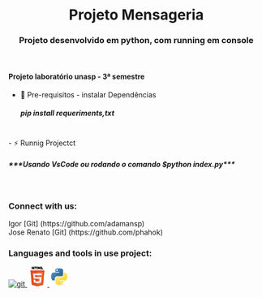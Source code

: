 <h1 align="center">Projeto Mensageria</h1>
<h3 align="center">Projeto desenvolvido em python, com running em console</h3>
</br>
<h4 align="left">Projeto laboratório unasp - 3ª semestre</h4>

- 🔭 Pre-requisitos - instalar Dependências 
      <h5>***pip install requeriments,txt***</h5>
</br>
- ⚡ Runnig Projectct 
      <h5>***Usando VsCode ou rodando o comando $python index.py***</h5>

</br>

<h3 align="left">Connect with us:</h3>
Igor [Git] (https://github.com/adamansp)
</br>
Jose Renato [Git] (https://github.com/phahok)
<p align="left">
</p>

<h3 align="left">Languages and tools in use project:</h3>
<p align="left"> <a href="https://git-scm.com/" target="_blank" rel="noreferrer"> <img src="https://www.vectorlogo.zone/logos/git-scm/git-scm-icon.svg" alt="git" width="40" height="40"/> </a> <a href="https://www.w3.org/html/" target="_blank" rel="noreferrer"> <img src="https://raw.githubusercontent.com/devicons/devicon/master/icons/html5/html5-original-wordmark.svg" alt="html5" width="40" height="40"/> </a> <a href="https://www.python.org" target="_blank" rel="noreferrer"> <img src="https://raw.githubusercontent.com/devicons/devicon/master/icons/python/python-original.svg" alt="python" width="40" height="40"/> </a> </p>
